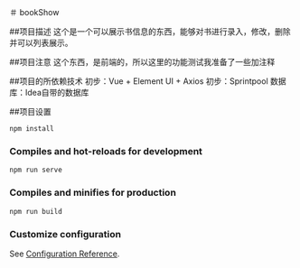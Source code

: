 ＃ bookShow

##项目描述
这个是一个可以展示书信息的东西，能够对书进行录入，修改，删除并可以列表展示。

##项目注意
这个东西，是前端的，所以这里的功能测试我准备了一些加注释

##项目的所依赖技术
初步：Vue + Element UI + Axios
初步：Sprintpool
数据库：Idea自带的数据库

##项目设置
```
npm install
```

### Compiles and hot-reloads for development
```
npm run serve
```

### Compiles and minifies for production
```
npm run build
```

### Customize configuration
See [Configuration Reference](https://cli.vuejs.org/config/).
